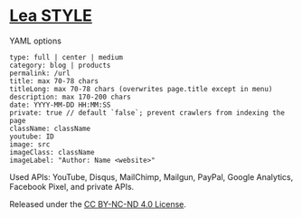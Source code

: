 # [Lea STYLE](https://lea.laukstein.com)

YAML options

    type: full | center | medium
    category: blog | products
    permalink: /url
    title: max 70-78 chars
    titleLong: max 70-78 chars (overwrites page.title except in menu)
    description: max 170-200 chars
    date: YYYY-MM-DD HH:MM:SS
    private: true // default `false`; prevent crawlers from indexing the page
    className: className
    youtube: ID
    image: src
    imageClass: className
    imageLabel: "Author: Name <website>"

Used APIs: YouTube, Disqus, MailChimp, Mailgun, PayPal, Google Analytics, Facebook Pixel, and private APIs.

Released under the [CC BY-NC-ND 4.0 License](LICENSE).
